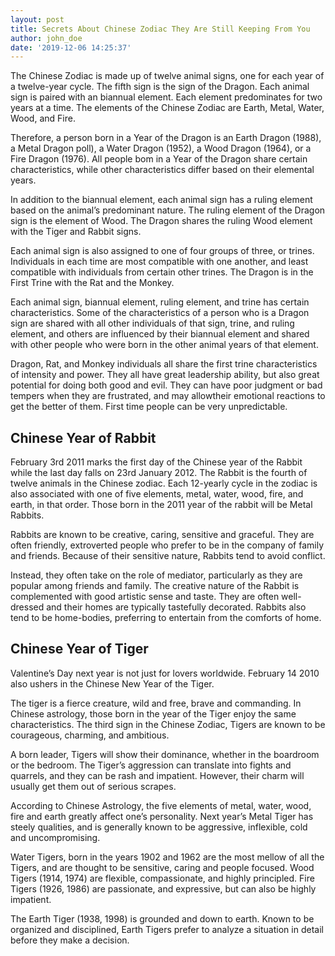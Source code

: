 ```yaml
---
layout: post
title: Secrets About Chinese Zodiac They Are Still Keeping From You
author: john_doe
date: '2019-12-06 14:25:37'
---
```

The Chinese Zodiac is made up of twelve animal signs, one for each year of a twelve-year cycle. The fifth sign is the sign of the Dragon. Each animal sign is paired with an biannual element. Each element predominates for two years at a time. The elements of the Chinese Zodiac are Earth, Metal, Water, Wood, and Fire.

Therefore, a person born in a Year of the Dragon is an Earth Dragon (1988), a Metal Dragon poll), a Water Dragon (1952), a Wood Dragon (1964), or a Fire Dragon (1976). All people bom in a Year of the Dragon share certain characteristics, while other characteristics differ based on their elemental years.

In addition to the biannual element, each animal sign has a ruling element based on the animal’s predominant nature. The ruling element of the Dragon sign is the element of Wood. The Dragon shares the ruling Wood element with the Tiger and Rabbit signs.

Each animal sign is also assigned to one of four groups of three, or trines. Individuals in each time are most compatible with one another, and least compatible with individuals from certain other trines. The Dragon is in the First Trine with the Rat and the Monkey.

Each animal sign, biannual element, ruling element, and trine has certain characteristics. Some of the characteristics of a person who is a Dragon sign are shared with all other individuals of that sign, trine, and ruling element, and others are influenced by their biannual element and shared with other people who were born in the other animal years of that element.

Dragon, Rat, and Monkey individuals all share the first trine characteristics of intensity and power. They all have great leadership ability, but also great potential for doing both good and evil. They can have poor judgment or bad tempers when they are frustrated, and may allowtheir emotional reactions to get the better of them. First time people can be very unpredictable.

## Chinese Year of Rabbit

February 3rd 2011 marks the first day of the Chinese year of the Rabbit while the last day falls on 23rd January 2012. The Rabbit is the fourth of twelve animals in the Chinese zodiac. Each 12-yearly cycle in the zodiac is also associated with one of five elements, metal, water, wood, fire, and earth, in that order. Those born in the 2011 year of the rabbit will be Metal Rabbits.

Rabbits are known to be creative, caring, sensitive and graceful. They are often friendly, extroverted people who prefer to be in the company of family and friends. Because of their sensitive nature, Rabbits tend to avoid conflict.

Instead, they often take on the role of mediator, particularly as they are popular among friends and family. The creative nature of the Rabbit is complemented with good artistic sense and taste. They are often well-dressed and their homes are typically tastefully decorated. Rabbits also tend to be home-bodies, preferring to entertain from the comforts of home.

## Chinese Year of Tiger

Valentine’s Day next year is not just for lovers worldwide. February 14 2010 also ushers in the Chinese New Year of the Tiger.

The tiger is a fierce creature, wild and free, brave and commanding. In Chinese astrology, those born in the year of the Tiger enjoy the same characteristics. The third sign in the Chinese Zodiac, Tigers are known to be courageous, charming, and ambitious.

A born leader, Tigers will show their dominance, whether in the boardroom or the bedroom. The Tiger’s aggression can translate into fights and quarrels, and they can be rash and impatient. However, their charm will usually get them out of serious scrapes.

According to Chinese Astrology, the five elements of metal, water, wood, fire and earth greatly affect one’s personality. Next year’s Metal Tiger has steely qualities, and is generally known to be aggressive, inflexible, cold and uncompromising.

Water Tigers, born in the years 1902 and 1962 are the most mellow of all the Tigers, and are thought to be sensitive, caring and people focused. Wood Tigers (1914, 1974) are flexible, compassionate, and highly principled. Fire Tigers (1926, 1986) are passionate, and expressive, but can also be highly impatient.

The Earth Tiger (1938, 1998) is grounded and down to earth. Known to be organized and disciplined, Earth Tigers prefer to analyze a situation in detail before they make a decision.
